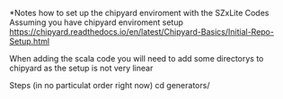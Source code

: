 *Notes how to set up the chipyard enviroment with the SZxLite Codes 
Assuming you have chipyard enviroment setup 
https://chipyard.readthedocs.io/en/latest/Chipyard-Basics/Initial-Repo-Setup.html

When adding the scala code you will need to add some directorys to chipyard as the setup is not very linear 

Steps (in no particulat order right now) 
cd generators/ 
